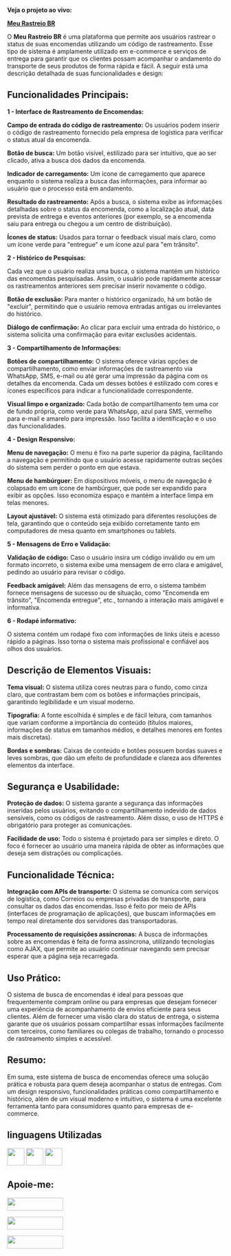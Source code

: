 **Veja o projeto ao vivo:**

[**Meu Rastreio BR**](https://ninja1375.github.io/Meu-Rastreio-BR/)


O **Meu Rastreio BR** é uma plataforma que permite aos usuários rastrear o status de suas encomendas utilizando um código de rastreamento. Esse tipo de sistema é amplamente utilizado em e-commerce e serviços de entrega para garantir que os clientes possam acompanhar o andamento do transporte de seus produtos de forma rápida e fácil. A seguir está uma descrição detalhada de suas funcionalidades e design:

## Funcionalidades Principais: ##
**1 - Interface de Rastreamento de Encomendas:**

**Campo de entrada do código de rastreamento:** Os usuários podem inserir o código de rastreamento fornecido pela empresa de logística para verificar o status atual da encomenda.

**Botão de busca:** Um botão visível, estilizado para ser intuitivo, que ao ser clicado, ativa a busca dos dados da encomenda.

**Indicador de carregamento:** Um ícone de carregamento que aparece enquanto o sistema realiza a busca das informações, para informar ao usuário que o processo está em andamento.

**Resultado do rastreamento:** Após a busca, o sistema exibe as informações detalhadas sobre o status da encomenda, como a localização atual, data prevista de entrega e eventos anteriores (por exemplo, se a encomenda saiu para entrega ou chegou a um centro de distribuição).

**Ícones de status:** Usados para tornar o feedback visual mais claro, como um ícone verde para "entregue" e um ícone azul para "em trânsito".

**2 - Histórico de Pesquisas:**

Cada vez que o usuário realiza uma busca, o sistema mantém um histórico das encomendas pesquisadas. Assim, o usuário pode rapidamente acessar os rastreamentos anteriores sem precisar inserir novamente o código.

**Botão de exclusão:** Para manter o histórico organizado, há um botão de "excluir", permitindo que o usuário remova entradas antigas ou irrelevantes do histórico.

**Diálogo de confirmação:** Ao clicar para excluir uma entrada do histórico, o sistema solicita uma confirmação para evitar exclusões acidentais.

**3 - Compartilhamento de Informações:**

**Botões de compartilhamento:** O sistema oferece várias opções de compartilhamento, como enviar informações de rastreamento via WhatsApp, SMS, e-mail ou até gerar uma impressão da página com os detalhes da encomenda. Cada um desses botões é estilizado com cores e ícones específicos para indicar a funcionalidade correspondente.

**Visual limpo e organizado:** Cada botão de compartilhamento tem uma cor de fundo própria, como verde para WhatsApp, azul para SMS, vermelho para e-mail e amarelo para impressão. Isso facilita a identificação e o uso das funcionalidades.

**4 - Design Responsivo:**

**Menu de navegação:** O menu é fixo na parte superior da página, facilitando a navegação e permitindo que o usuário acesse rapidamente outras seções do sistema sem perder o ponto em que estava.

**Menu de hambúrguer:** Em dispositivos móveis, o menu de navegação é colapsado em um ícone de hambúrguer, que pode ser expandido para exibir as opções. Isso economiza espaço e mantém a interface limpa em telas menores.

**Layout ajustável:** O sistema está otimizado para diferentes resoluções de tela, garantindo que o conteúdo seja exibido corretamente tanto em computadores de mesa quanto em smartphones ou tablets.

**5 - Mensagens de Erro e Validação:**

**Validação de código:** Caso o usuário insira um código inválido ou em um formato incorreto, o sistema exibe uma mensagem de erro clara e amigável, pedindo ao usuário para revisar o código.

**Feedback amigável:** Além das mensagens de erro, o sistema também fornece mensagens de sucesso ou de situação, como "Encomenda em trânsito", "Encomenda entregue", etc., tornando a interação mais amigável e informativa.

**6 - Rodapé informativo:**

O sistema contém um rodapé fixo com informações de links úteis e acesso rápido a páginas. Isso torna o sistema mais profissional e confiável aos olhos dos usuários.

## Descrição de Elementos Visuais: ##

**Tema visual:** O sistema utiliza cores neutras para o fundo, como cinza claro, que contrastam bem com os botões e informações principais, garantindo legibilidade e um visual moderno.

**Tipografia:** A fonte escolhida é simples e de fácil leitura, com tamanhos que variam conforme a importância do conteúdo (títulos maiores, informações de status em tamanhos médios, e detalhes menores em fontes mais discretas).

**Bordas e sombras:** Caixas de conteúdo e botões possuem bordas suaves e leves sombras, que dão um efeito de profundidade e clareza aos diferentes elementos da interface.

## Segurança e Usabilidade: ##

**Proteção de dados:** O sistema garante a segurança das informações inseridas pelos usuários, evitando o compartilhamento indevido de dados sensíveis, como os códigos de rastreamento. Além disso, o uso de HTTPS é obrigatório para proteger as comunicações.

**Facilidade de uso:** Todo o sistema é projetado para ser simples e direto. O foco é fornecer ao usuário uma maneira rápida de obter as informações que deseja sem distrações ou complicações.

## Funcionalidade Técnica: ##

**Integração com APIs de transporte:** O sistema se comunica com serviços de logística, como Correios ou empresas privadas de transporte, para consultar os dados das encomendas. Isso é feito por meio de APIs (interfaces de programação de aplicações), que buscam informações em tempo real diretamente dos servidores das transportadoras.

**Processamento de requisições assíncronas:** A busca de informações sobre as encomendas é feita de forma assíncrona, utilizando tecnologias como AJAX, que permite ao usuário continuar navegando sem precisar esperar que a página seja recarregada.

## Uso Prático: ##

O sistema de busca de encomendas é ideal para pessoas que frequentemente compram online ou para empresas que desejam fornecer uma experiência de acompanhamento de envios eficiente para seus clientes. Além de fornecer uma visão clara do status de entrega, o sistema garante que os usuários possam compartilhar essas informações facilmente com terceiros, como familiares ou colegas de trabalho, tornando o processo de rastreamento simples e acessível.

## Resumo: ##

Em suma, este sistema de busca de encomendas oferece uma solução prática e robusta para quem deseja acompanhar o status de entregas. Com um design responsivo, funcionalidades práticas como compartilhamento e histórico, além de um visual moderno e intuitivo, o sistema é uma excelente ferramenta tanto para consumidores quanto para empresas de e-commerce.

## linguagens Utilizadas ##

<a href="https://programartudo.blogspot.com/2024/11/html-tudo-o-que-precisa-para-comecar.html" target="_blank"><img loading="lazy" src="https://cdn.jsdelivr.net/gh/devicons/devicon/icons/html5/html5-original.svg" width="40" height="40"/></a> <a href="https://programartudo.blogspot.com/2024/11/css-como-dar-estilo-ao-teu-website.html" target="_blank"><img loading="lazy" src="https://cdn.jsdelivr.net/gh/devicons/devicon/icons/css3/css3-original.svg" width="40" height="40"/></a> <a href="https://programartudo.blogspot.com/2024/11/javascript-linguagem-dinamica-da-web.html" target="_blank"><img loading="lazy" src="https://cdn.jsdelivr.net/gh/devicons/devicon/icons/javascript/javascript-original.svg" width="40" height="40"/></a>

## Apoie-me:

<a href="https://buymeacoffee.com/antonio13" target="_blank"><img loading="lazy" src="https://img.buymeacoffee.com/button-api/?text=Buy%20me%20a%20coffee&emoji=&slug=seu_nome_de_usuario&button_colour=FFDD00&font_colour=000000&font_family=Cookie&outline_colour=000000&coffee_colour=ffffff" width="130" height="30"></a>

<a href="https://www.paypal.com/donate/?hosted_button_id=DN574F28FYUNG" target="_blank"><img loading="lazy" src="https://upload.wikimedia.org/wikipedia/commons/b/b5/PayPal.svg" width="130" height="30"></a>

<a href="https://github.com/sponsors/Ninja1375" target="_blank"><img loading="lazy" src="https://img.shields.io/badge/-Sponsor-ea4aaa?style=for-the-badge&logo=github&logoColor=white" width="130" height="30"></a>
